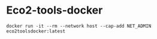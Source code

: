 # Eco2-tools-docker


`docker run -it --rm --network host --cap-add NET_ADMIN eco2toolsdocker:latest`